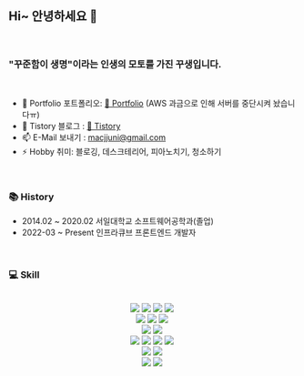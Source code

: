 ## Hi~ 안녕하세요 👋
<br>
<h3>"꾸준함이 생명"이라는 인생의 모토를 가진 꾸생입니다.</h3>

<br>

- 🌱 Portfolio 포트폴리오: [🔗 Portfolio](https://www.juni-official.com/) (AWS 과금으로 인해 서버를 중단시켜 놨습니다ㅠ)
- 🙌 Tistory 블로그 : [🔗 Tistory](https://juni-official.tistory.com/)
- 📫 E-Mail 보내기 : macjjuni@gmail.com
- ⚡ Hobby 취미: 블로깅, 데스크테리어, 피아노치기, 청소하기

<br>

### 📚 History
- 2014.02 ~ 2020.02 서일대학교 소프트웨어공학과(졸업)
- 2022-03 ~ Present 인프라큐브 프론트엔드 개발자

<br>

### 💻 Skill

<br>

<div align="center">
	<img src="https://img.shields.io/badge/Next.js-000000?style=flat&logo=Next.js&logoColor=white" />
  <img src="https://img.shields.io/badge/React-61DAFB?style=flat&logo=React&logoColor=white" />
  <img src="https://img.shields.io/badge/Vue.js-4FC08D?style=flat&logo=Vue.js&logoColor=white" />
	<img src="https://img.shields.io/badge/TypeScript-3178C6?style=flat&logo=TypeScript&logoColor=white" />
</div>
  
<div align="center">
	<img src="https://img.shields.io/badge/Styled-Components-DB7093?style=flat&logo=Styled-Components&logoColor=white" />
	<img src="https://img.shields.io/badge/MUI-007FFF?style=flat&logo=MUI&logoColor=white" />
	<img src="https://img.shields.io/badge/Tailwind CSS-06B6D4?style=flat&logo=TailwindCSS&logoColor=white" />
</div>

<div align="center">
	<img src="https://img.shields.io/badge/Webpack-8DD6F9?style=flat&logo=Webpack&logoColor=white" />
	<img src="https://img.shields.io/badge/Vite-646CFF?style=flat&logo=Vite&logoColor=white" />
</div>

<div align="center">
	<img src="https://img.shields.io/badge/HTML5-E34F26?style=flat&logo=HTML5&logoColor=white" />
	<img src="https://img.shields.io/badge/JavaScript-F7DF1E?style=flat&logo=JavaScript&logoColor=white" />
	<img src="https://img.shields.io/badge/CSS3-1572B6?style=flat&logo=CSS3&logoColor=white" />
	<img src="https://img.shields.io/badge/Sass-CC6699?style=flat&logo=Sass&logoColor=white" />
</div>

<div align="center">
	<img src="https://img.shields.io/badge/ESLint-4B32C3?style=flat&logo=ESLint&logoColor=white" />
	<img src="https://img.shields.io/badge/Prettier-F7B93E?style=flat&logo=Prettier&logoColor=white" />
</div>

<div align="center">
		<img src="https://img.shields.io/badge/Firebase-FFCA28?style=flat&logo=Firebase&logoColor=white" />
	<img src="https://img.shields.io/badge/AmazonEC2-FF9900?style=flat&logo=AmazonEC2&logoColor=white" />
</div>
